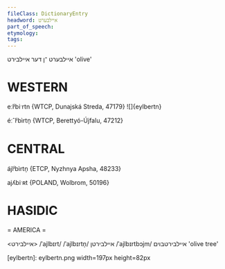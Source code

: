 ```yaml
---
fileClass: DictionaryEntry
headword: איילבערט
part_of_speech: 
etymology: 
tags: 
---
```

איילבערט
־ן
דער
איילבירט
'olive'

WESTERN
========

eːlʲbiˑrtn {WTCP, Dunajská Streda, 47179}
![]{eylbertn}

éːˆlʲbìrtn̩ {WTCP, Berettyó-Újfalu, 47212}

CENTRAL
========

ájlʲbìrtn̩ {ETCP, Nyzhnya Apsha, 48233}

ajʎbiˑʀt {POLAND, Wolbrom, 50196}

HASIDIC
=======
= AMERICA = 

<איילבירט>
/ˈajlbɪrt/
/ˈajlbɪrtn̩/ איילבירטן
/ˈajlbɪrtbɔjm/ איילבירטבוים 'olive tree'

[eylbertn]: eylbertn.png width=197px height=82px